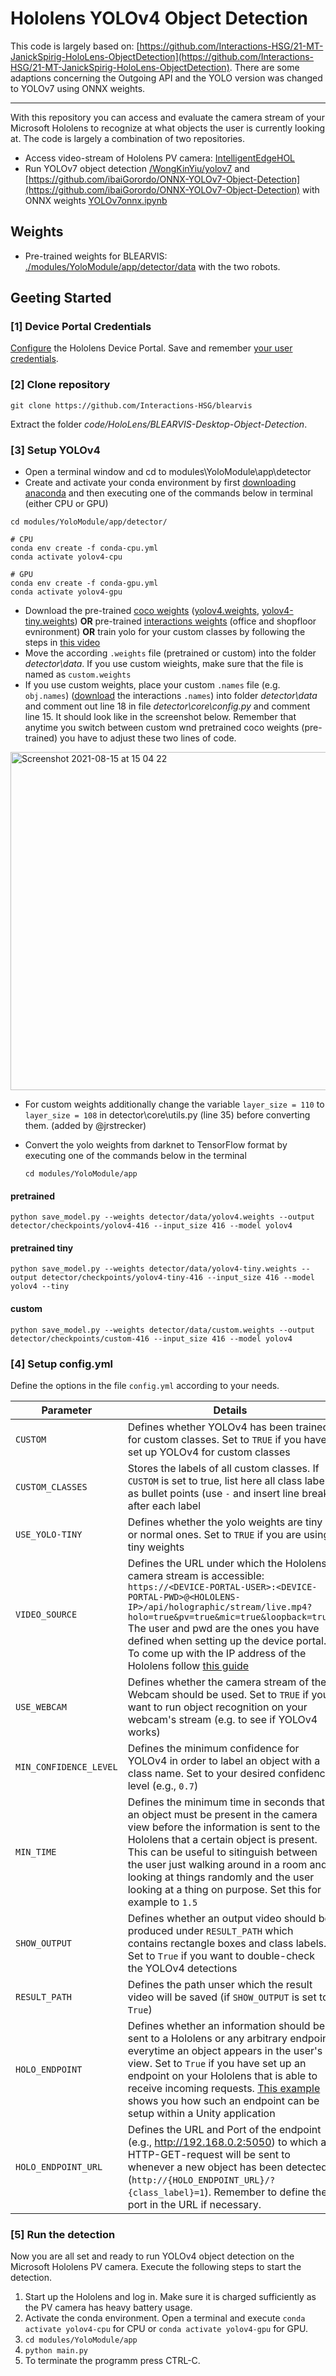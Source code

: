 # Hololens YOLOv4 Object Detection

This code is largely based on: [https://github.com/Interactions-HSG/21-MT-JanickSpirig-HoloLens-ObjectDetection](https://github.com/Interactions-HSG/21-MT-JanickSpirig-HoloLens-ObjectDetection). 
There are some adaptions concerning the Outgoing API and the YOLO version was changed to YOLOv7 using ONNX weights.

---

With this repository you can access and evaluate the camera stream of your Microsoft Hololens to recognize at what objects the user is currently looking at. 
The code is largely a combination of two repositories.

- Access video-stream of Hololens PV camera: [IntelligentEdgeHOL](https://github.com/Azure/IntelligentEdgeHOL)
- Run YOLOv7 object detection [/WongKinYiu/yolov7](https://github.com/WongKinYiu/yolov7) and [https://github.com/ibaiGorordo/ONNX-YOLOv7-Object-Detection](https://github.com/ibaiGorordo/ONNX-YOLOv7-Object-Detection) with ONNX weights [YOLOv7onnx.ipynb](https://colab.research.google.com/github/WongKinYiu/yolov7/blob/main/tools/YOLOv7onnx.ipynb)

## Weights

- Pre-trained weights for BLEARVIS: [./modules/YoloModule/app/detector/data](https://github.com/Interactions-HSG/blearvis/tree/main/code/HoloLens/BLEARVIS-Desktop-ObjectDetection/modules/YoloModule/app/detector/data/) with the two robots.

## Geeting Started

### [1] Device Portal Credentials

[Configure](https://docs.microsoft.com/en-us/windows/mixed-reality/develop/platform-capabilities-and-apis/using-the-windows-device-portal) the Hololens Device Portal. Save and remember [your user credentials](https://docs.microsoft.com/en-us/windows/mixed-reality/develop/platform-capabilities-and-apis/using-the-windows-device-portal#creating-a-username-and-password).

### [2] Clone repository

`git clone https://github.com/Interactions-HSG/blearvis`

Extract the folder _code/HoloLens/BLEARVIS-Desktop-Object-Detection_.

### [3] Setup YOLOv4

- Open a terminal window and cd to modules\YoloModule\app\detector
- Create and activate your conda environment by first [downloading anaconda](https://docs.anaconda.com/anaconda/install/index.html) and then executing one of the commands below in terminal (either CPU or GPU)

```
cd modules/YoloModule/app/detector/

# CPU
conda env create -f conda-cpu.yml
conda activate yolov4-cpu

# GPU
conda env create -f conda-gpu.yml
conda activate yolov4-gpu
```

- Download the pre-trained [coco weights](https://cocodataset.org/#home) ([yolov4.weights](https://drive.google.com/open?id=1cewMfusmPjYWbrnuJRuKhPMwRe_b9PaT), [yolov4-tiny.weights](https://github.com/AlexeyAB/darknet/releases/download/darknet_yolo_v4_pre/yolov4-tiny.weights)) __OR__ pre-trained [interactions weights](https://drive.google.com/file/d/10xhruakVoIGTGAzH7BTxPX7rrcfWJByo/view?usp=sharing) (office and shopfloor evnironment) __OR__ train yolo for your custom classes by following the steps in [this video](https://www.youtube.com/watch?v=mmj3nxGT2YQ) 
- Move the according `.weights` file (pretrained or custom) into the folder _detector\data_. If you use custom wieights, make sure that the file is named as `custom.weights`
- If you use custom weights, place your custom `.names` file (e.g. `obj.names`) ([download](https://drive.google.com/file/d/1lttBOLLfv_L71n6GMPmJasXOws_eMzF8/view?usp=sharing) the interactions `.names`) into folder _detector\data_ and comment out line 18 in file _detector\core\config.py_ and comment line 15. It should look like in the screenshot below. Remember that anytime you switch between custom wnd pretrained coco weights (pre-trained) you have to adjust these two lines of code.

<img width="541" alt="Screenshot 2021-08-15 at 15 04 22" src="https://user-images.githubusercontent.com/43849960/129479546-edf3ba64-9743-4e59-96b2-e42444e83af5.png">

- For custom weights additionally change the variable `layer_size = 110` to `layer_size = 108` in detector\core\utils.py (line 35) before converting them. (added by @jrstrecker)

- Convert the yolo weights from darknet to TensorFlow format by executing one of the commands below in the terminal
  
  ```
  cd modules/YoloModule/app
  ```

#### pretrained

`python save_model.py --weights detector/data/yolov4.weights --output detector/checkpoints/yolov4-416 --input_size 416 --model yolov4`

#### pretrained tiny

`python save_model.py --weights detector/data/yolov4-tiny.weights --output detector/checkpoints/yolov4-tiny-416 --input_size 416 --model yolov4 --tiny`

#### custom

`python save_model.py --weights detector/data/custom.weights --output detector/checkpoints/custom-416 --input_size 416 --model yolov4`

### [4] Setup config.yml

Define the options in the file `config.yml` according to your needs.  

| Parameter              | Details                                                                                                                                                                                                                                                                                                                                                                                                                                                                                                                   |
| ---------------------- | ------------------------------------------------------------------------------------------------------------------------------------------------------------------------------------------------------------------------------------------------------------------------------------------------------------------------------------------------------------------------------------------------------------------------------------------------------------------------------------------------------------------------- |
| `CUSTOM`               | Defines whether YOLOv4 has been trained for custom classes. Set to `TRUE` if you have set up YOLOv4 for custom classes                                                                                                                                                                                                                                                                                                                                                                                                    |
| `CUSTOM_CLASSES`       | Stores the labels of all custom classes. If `CUSTOM` is set to true, list here all class labels as bullet points (use `-` and insert line break after each label                                                                                                                                                                                                                                                                                                                                                          |
| `USE_YOLO-TINY`        | Defines whether the yolo weights are tiny or normal ones. Set to `TRUE` if you are using tiny weights                                                                                                                                                                                                                                                                                                                                                                                                                     |
| `VIDEO_SOURCE`         | Defines the URL under which the Hololens camera stream is accessible: `https://<DEVICE-PORTAL-USER>:<DEVICE-PORTAL-PWD>@<HOLOLENS-IP>/api/holographic/stream/live.mp4?holo=true&pv=true&mic=true&loopback=true` The user and pwd are the ones you have defined when setting up the device portal. To come up with the IP address of the Hololens follow [this guide](https://docs.microsoft.com/en-us/windows/mixed-reality/develop/platform-capabilities-and-apis/using-the-windows-device-portal#connecting-over-wi-fi) |
| `USE_WEBCAM`           | Defines whether the camera stream of the Webcam should be used. Set to `TRUE` if you want to run object recognition on your webcam's stream (e.g. to see if YOLOv4 works)                                                                                                                                                                                                                                                                                                                                                 |
| `MIN_CONFIDENCE_LEVEL` | Defines the minimum confidence for YOLOv4 in order to label an object with a class name. Set to your desired confidence level (e.g., `0.7`)                                                                                                                                                                                                                                                                                                                                                                               |
| `MIN_TIME`             | Defines the minimum time in seconds that an object must be present in the camera view before the information is sent to the Hololens that a certain object is present. This can be useful to sitinguish between the user just walking around in a room and looking at things randomly and the user looking at a thing on purpose. Set this for example to `1.5`                                                                                                                                                           |
| `SHOW_OUTPUT`          | Defines whether an output video should be produced under `RESULT_PATH` which contains rectangle boxes and class labels. Set to `True` if you want to double-check the YOLOv4 detections                                                                                                                                                                                                                                                                                                                                   |
| `RESULT_PATH`          | Defines the path unser which the result video will be saved (if `SHOW_OUTPUT` is set to `True`)                                                                                                                                                                                                                                                                                                                                                                                                                           |
| `HOLO_ENDPOINT`        | Defines whether an information should be sent to a Hololens or any arbitrary endpoint everytime an object appears in the user's view. Set to `True` if you have set up an endpoint on your Hololens that is able to receive incoming requests. [This example](https://github.com/janick187/Hololens-frontend/blob/master/Assets/Scripts/HTTPListener.cs) shows you how such an endpoint can be setup within a Unity application                                                                                           |
| `HOLO_ENDPOINT_URL`    | Defines the URL and Port of the endpoint (e.g., http://192.168.0.2:5050) to which an HTTP-GET-request will be sent to whenever a new object has been detected (`http://{HOLO_ENDPOINT_URL}/?{class_label}=1`). Remember to define the port in the URL if necessary.                                                                                                                                                                                                                                                        |

### [5] Run the detection

Now you are all set and ready to run YOLOv4 object detection on the Microsoft Hololens PV camera. Execute the following steps to start the detection.

1. Start up the Hololens and log in. Make sure it is charged sufficiently as the PV camera has heavy battery usage.
2. Activate the conda environment. Open a terminal and execute `conda activate yolov4-cpu` for CPU or `conda activate yolov4-gpu` for GPU.
3. `cd modules/YoloModule/app`
4. `python main.py`
5. To terminate the programm press CTRL-C.
